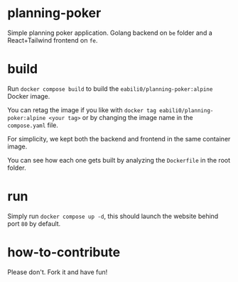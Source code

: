 # planning-poker

Simple planning poker application. Golang backend on `be` folder and a React+Tailwind frontend on `fe`.

# build

Run `docker compose build` to build the `eabili0/planning-poker:alpine` Docker image. 

You can retag the image if you like with `docker tag eabili0/planning-poker:alpine <your tag>` or by changing the image name in the `compose.yaml` file.

For simplicity, we kept both the backend and frontend in the same container image. 

You can see how each one gets built by analyzing the `Dockerfile` in the root folder.

# run

Simply run `docker compose up -d`, this should launch the website behind port `80` by default.

# how-to-contribute

Please don't. Fork it and have fun!